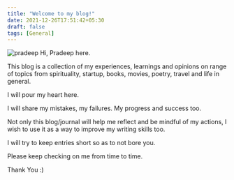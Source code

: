 ```yaml
---
title: "Welcome to my blog!"
date: 2021-12-26T17:51:42+05:30
draft: false
tags: [General]
---
```



![pradeep]('my-photo.jpg')
Hi, Pradeep here. 

This blog is a collection of my experiences, learnings and opinions on range of topics from spirituality, startup, books, movies, poetry, travel and life in general.

I will pour my heart here.

I will share my mistakes, my failures. My progress and success too.

Not only this blog/journal will help me reflect and be mindful of my actions, I wish to use it as a way to improve my writing skills too.

I will try to keep entries short so as to not bore you.

Please keep checking on me from time to time.

Thank You :)
